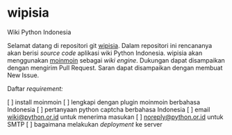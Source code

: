 wipisia
=======

Wiki Python Indonesia

Selamat datang di repositori git [wipisia](https://github.com/za/wipisia). Dalam repositori ini rencananya akan berisi _source code_ aplikasi wiki Python Indonesia. wipisia akan menggunakan [moinmoin](http://moinmo.in/) sebagai _wiki engine_. Dukungan dapat disampaikan dengan mengirim Pull Request. Saran dapat disampaikan dengan membuat New Issue.

Daftar _requirement:_

  [ ] install moinmoin
  [ ] lengkapi dengan plugin moinmoin berbahasa Indonesia
  [ ] pertanyaan python captcha berbahasa Indonesia
  [ ] email wiki@python.or.id untuk menerima masukan
  [ ] noreply@python.or.id untuk SMTP
  [ ] bagaimana melakukan _deployment_ ke server

